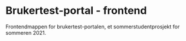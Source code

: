 # Brukertest-portal - frontend

Frontendmappen for brukertest-portalen, et sommerstudentprosjekt for sommeren 2021.
